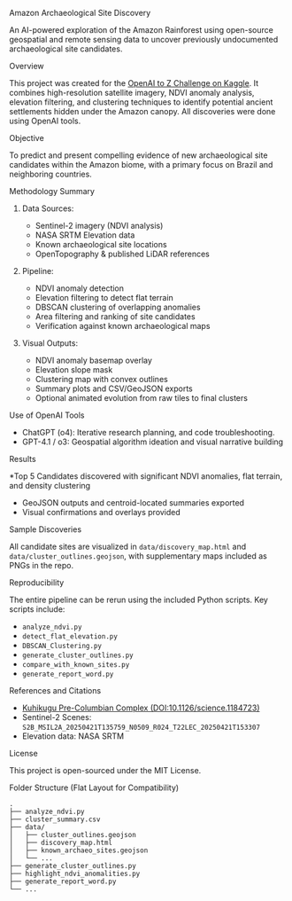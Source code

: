  Amazon Archaeological Site Discovery  

An AI-powered exploration of the Amazon Rainforest using open-source geospatial and remote sensing data to uncover previously undocumented archaeological site candidates.

Overview 

This project was created for the [OpenAI to Z Challenge on Kaggle](https://www.kaggle.com/competitions/openai-to-z-challenge). It combines high-resolution satellite imagery, NDVI anomaly analysis, elevation filtering, and clustering techniques to identify potential ancient settlements hidden under the Amazon canopy. All discoveries were done using OpenAI tools. 

Objective 

To predict and present compelling evidence of new archaeological site candidates within the Amazon biome, with a primary focus on Brazil and neighboring countries.

Methodology Summary 

1. Data Sources:

   * Sentinel-2 imagery (NDVI analysis)
   * NASA SRTM Elevation data
   * Known archaeological site locations
   * OpenTopography & published LiDAR references

2. Pipeline:

   * NDVI anomaly detection
   * Elevation filtering to detect flat terrain
   * DBSCAN clustering of overlapping anomalies
   * Area filtering and ranking of site candidates
   * Verification against known archaeological maps

3. Visual Outputs: 

   * NDVI anomaly basemap overlay
   * Elevation slope mask
   * Clustering map with convex outlines
   * Summary plots and CSV/GeoJSON exports
   * Optional animated evolution from raw tiles to final clusters

Use of OpenAI Tools 

* ChatGPT (o4): Iterative research planning, and code troubleshooting.
* GPT-4.1 / o3: Geospatial algorithm ideation and visual narrative building  

Results 

*Top 5 Candidates discovered with significant NDVI anomalies, flat terrain, and density clustering 
* GeoJSON outputs and centroid-located summaries exported
* Visual confirmations and overlays provided

 Sample Discoveries 

All candidate sites are visualized in `data/discovery_map.html` and `data/cluster_outlines.geojson`, with supplementary maps included as PNGs in the repo.

Reproducibility 

The entire pipeline can be rerun using the included Python scripts. Key scripts include:

* `analyze_ndvi.py`
* `detect_flat_elevation.py`
* `DBSCAN_Clustering.py`
* `generate_cluster_outlines.py`
* `compare_with_known_sites.py`
* `generate_report_word.py`

References and Citations 

* [Kuhikugu Pre-Columbian Complex (DOI:10.1126/science.1184723)](https://doi.org/10.1126/science.1184723)
* Sentinel-2 Scenes: `S2B_MSIL2A_20250421T135759_N0509_R024_T22LEC_20250421T153307`
* Elevation data: NASA SRTM

License 

This project is open-sourced under the MIT License.

 Folder Structure (Flat Layout for Compatibility) 

```
.
├── analyze_ndvi.py
├── cluster_summary.csv
├── data/
│   ├── cluster_outlines.geojson
│   ├── discovery_map.html
│   ├── known_archaeo_sites.geojson
│   └── ...
├── generate_cluster_outlines.py
├── highlight_ndvi_anomalities.py
├── generate_report_word.py
└── ...
```

 
